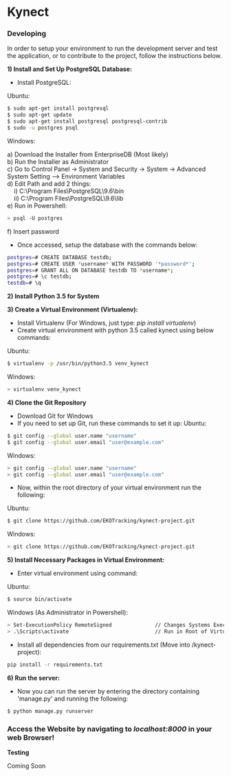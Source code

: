 # Kynect

### Developing
In order to setup your environment to run the development server and test the application, or to contribute to the project, follow the instructions below.

**1) Install and Set Up PostgreSQL Database:**

- Install PostgreSQL:

Ubuntu:
```sh
$ sudo apt-get install postgresql
$ sudo apt-get update
$ sudo apt-get install postgresql postgresql-contrib
$ sudo -u postgres psql
```
Windows:

a) Download the Installer from EnterpriseDB (Most likely)  
b) Run the Installer as Administrator  
c) Go to Control Panel -> System and Security -> System -> Advanced System Setting --> Environment Variables  
d) Edit Path and add 2 things:  
&nbsp;&nbsp;&nbsp;&nbsp;i) C:\Program Files\PostgreSQL\9.6\bin  
&nbsp;&nbsp;&nbsp;&nbsp;ii) C:\Program Files\PostgreSQL\9.6\lib  
e) Run in Powershell:
```sh
> psql -U postgres
```
f) Insert password

- Once accessed, setup the database with the commands below:
```sh
postgres=# CREATE DATABASE testdb;
postgres=# CREATE USER *username* WITH PASSWORD '*password*';
postgres=# GRANT ALL ON DATABASE testdb TO *username*;
postgres=# \c testdb;
testdb=# \q
```
**2) Install Python 3.5 for System**

**3) Create a Virtual Environment (Virtualenv):**

- Install Virtualenv (For Windows, just type: *pip install virtualenv*)
- Create virtual environment with python 3.5 called kynect using below commands:

Ubuntu:
```sh
$ virtualenv -p /usr/bin/python3.5 venv_kynect
```
Windows:
```sh
> virtualenv venv_kynect
```

**4) Clone the Git Repository** 

- Download Git for Windows
- If you need to set up Git, run these commands to set it up:
Ubuntu:
```sh
$ git config --global user.name "username"
$ git config --global user.email "user@example.com"
```
Windows:
```sh
> git config --global user.name "username"
> git config --global user.email "user@example.com"
```
- Now, within the root directory of your virtual environment run the following:

Ubuntu:
```sh
$ git clone https://github.com/EKOTracking/kynect-project.git
```
Windows:
```sh
> git clone https://github.com/EKOTracking/kynect-project.git
```

**5) Install Necessary Packages in Virtual Environment:**

- Enter virtual environment using command:

Ubuntu:
```sh
$ source bin/activate
```
Windows (As Administrator in Powershell):
```sh
> Set-ExecutionPolicy RemoteSigned				// Changes Systems Execution Policy
> .\Scripts\activate							// Run in Root of Virtual Env.	
```
- Install all dependencies from our requirements.txt (Move into /kynect-project):

```sh
pip install -r requirements.txt 
```

**6) Run the server:**

- Now you can run the server by entering the directory containing 'manage.py' and running the following:

```sh
$ python manage.py runserver
```

### Access the Website by navigating to *localhost:8000* in your web Browser!

**Testing**

Coming Soon